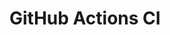 # GitHub Actions CI




































































































































































































































































































































































































































































































































































































































































































































































































































































































































































































































































































































































































































































































































































































































































































































































































































































































































































































































































































































































































































































































































































































































































































































































































































































































































































































































































































































































































































































































































































































































































































































































